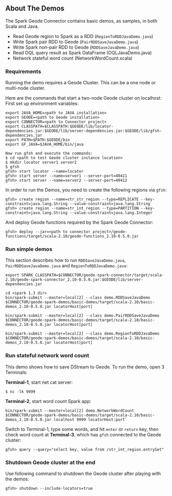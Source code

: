 ## About The Demos
The Spark Geode Connector contains basic demos, as samples, in both Scala
and Java.

 - Read Geode region to Spark as a RDD (`RegionToRDDJavaDemo.java`)
 - Write Spark pair RDD to Geode (`PairRDDSaveJavaDemo.java`)
 - Write Spark non-pair RDD to Geode (`RDDSaveJavaDemo.java`)
 - Read OQL query result as Spark DataFrame (OQLJavaDemo.java)
 - Network stateful word count (NetworkWordCount.scala)

### Requirements
Running the demo requires a Geode Cluster. This can be a one 
node or multi-node cluster.

Here are the commands that start a two-node Geode cluster on localhost:
First set up environment variables:
```
export JAVA_HOME=<path to JAVA installation>
export GEODE=<path to Geode installation>
export CONNECTOR=<path to Connector project>
export CLASSPATH=$CLASSPATH:$GEODE/lib/locator-dependencies.jar:$GEODE/lib/server-dependencies.jar:$GEODE/lib/gfsh-dependencies.jar
export PATH=$PATH:$GEODE/bin
export GF_JAVA=$JAVA_HOME/bin/java

Now run gfsh and execute the commands:
$ cd <path to test Geode cluster instance location>
$ mkdir locator server1 server2
$ gfsh
gfsh> start locator --name=locator
gfsh> start server --name=server1 --server-port=40411
gfsh> start server --name=server2 --server-port=40412 
```

In order to run the Demos, you need to create the following regions
via `gfsh`:
```
gfsh> create region --name=str_str_region --type=REPLICATE --key-constraint=java.lang.String --value-constraint=java.lang.String
gfsh> create region --name=str_int_region --type=PARTITION --key-constraint=java.lang.String --value-constraint=java.lang.Integer
```

And deploy Geode functions required by the Spark Geode Connector:
```
gfsh> deploy --jar=<path to connector project>/geode-functions/target/scala-2.10/geode-functions_2.10-0.5.0.jar
```

### Run simple demos
This section describes how to run `RDDSaveJavaDemo.java`, 
`PairRDDSaveJavaDemo.java` and `RegionToRDDJavaDemo.java`:
```
export SPARK_CLASSPATH=$CONNECTOR/geode-spark-connector/target/scala-2.10/geode-spark-connector_2.10-0.5.0.jar:$GEODE/lib/server-dependencies.jar

cd <spark 1.3 dir>
bin/spark-submit --master=local[2] --class demo.RDDSaveJavaDemo $CONNECTOR/geode-spark-demos/basic-demos/target/scala-2.10/basic-demos_2.10-0.5.0.jar locatorHost[port]

bin/spark-submit --master=local[2] --class demo.PairRDDSaveJavaDemo $CONNECTOR/geode-spark-demos/basic-demos/target/scala-2.10/basic-demos_2.10-0.5.0.jar locatorHost[port]

bin/spark-submit --master=local[2] --class demo.RegionToRDDJavaDemo $CONNECTOR/geode-spark-demos/basic-demos/target/scala-2.10/basic-demos_2.10-0.5.0.jar locatorHost[port]
```

### Run stateful network word count
This demo shows how to save DStream to Geode. To run the demo, open 3 Terminals:

**Terminal-1**, start net cat server:
```
$ nc -lk 9999
```

**Terminal-2**, start word count Spark app: 
```
bin/spark-submit --master=local[2] demo.NetworkWordCount $CONNECTOR/geode-spark-demos/basic-demos/target/scala-2.10/basic-demos_2.10-0.5.0.jar localhost 9999 locatorHost:port`
```

Switch to Terminal-1, type some words, and hit `enter` or `return` key, then check word count at **Terminal-3**, which has `gfsh` connected to the Geode cluster:
```
gfsh> query --query="select key, value from /str_int_region.entrySet" 
```

### Shutdown Geode cluster at the end
Use following command to shutdown the Geode cluster after playing with
the demos:
```
gfsh> shutdown --include-locators=true
```

